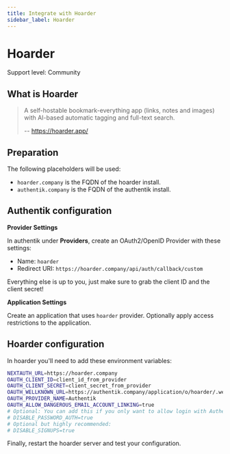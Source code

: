 ```yaml
---
title: Integrate with Hoarder
sidebar_label: Hoarder
---
```


# Hoarder

<span class="badge badge--secondary">Support level: Community</span>

## What is Hoarder

> A self-hostable bookmark-everything app (links, notes and images) with AI-based automatic tagging and full-text search.
>
> -- https://hoarder.app/

## Preparation

The following placeholders will be used:

-   `hoarder.company` is the FQDN of the hoarder install.
-   `authentik.company` is the FQDN of the authentik install.

## Authentik configuration

**Provider Settings**

In authentik under **Providers**, create an OAuth2/OpenID Provider with these settings:

-   Name: `hoarder`
-   Redirect URI: `https://hoarder.company/api/auth/callback/custom`

Everything else is up to you, just make sure to grab the client ID and the client secret!

**Application Settings**

Create an application that uses `hoarder` provider. Optionally apply access restrictions to the application.

## Hoarder configuration

In hoarder you'll need to add these environment variables:

```sh
NEXTAUTH_URL=https://hoarder.company
OAUTH_CLIENT_ID=client_id_from_provider
OAUTH_CLIENT_SECRET=client_secret_from_provider
OAUTH_WELLKNOWN_URL=https://authentik.company/application/o/hoarder/.well-known/openid-configuration
OAUTH_PROVIDER_NAME=Authentik
OAUTH_ALLOW_DANGEROUS_EMAIL_ACCOUNT_LINKING=true
# Optional: You can add this if you only want to allow login with Authentik
# DISABLE_PASSWORD_AUTH=true
# Optional but highly recommended:
# DISABLE_SIGNUPS=true
```

Finally, restart the hoarder server and test your configuration.
